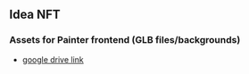## Idea NFT

### Assets for Painter frontend (GLB files/backgrounds)

- [google drive link](https://drive.google.com/drive/folders/18IOJfnRFU8FOciGl1Uman6XF307axkF4)